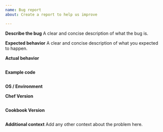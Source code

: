 ```yaml
---
name: Bug report
about: Create a report to help us improve

---
```


**Describe the bug**
A clear and concise description of what the bug is.

**Expected behavior**
A clear and concise description of what you expected to happen.

**Actual behavior**
<!--- Paste verbatim command output between quotes -->
```paste below

```

**Example code**
<!--- Paste an example code that can be used to reproduce the problem between quotes -->
```paste below

```

**OS / Environment**

<!--- Provide all relevant information below, e.g. target OS versions, network device firmware, etc. -->

**Chef Version**
<!--- Paste verbatim output from "chef-client --version" between quotes -->
```paste below

```

**Cookbook Version**
<!--- Paste version of the cookbook between quotes -->
```paste below

```

**Additional context**
Add any other context about the problem here.
